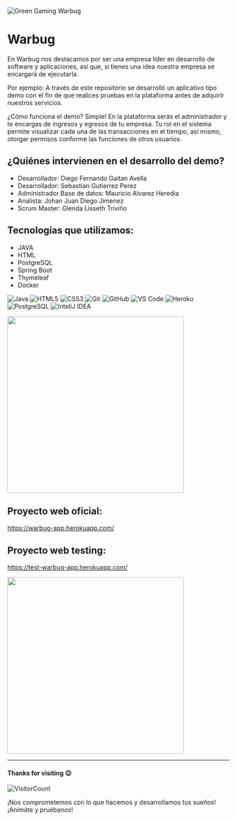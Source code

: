 
![Green Gaming Warbug](https://user-images.githubusercontent.com/111029511/192347522-dd1f177e-bb4b-490c-9994-8a43b6af3d87.png)

# Warbug

En Warbug nos destacamos por ser una empresa líder en desarrollo de software y aplicaciones, así que, si tienes una idea nuestra empresa se encargará de ejecutarla.

Por ejemplo: A través de este repositorio se desarrolló un aplicativo tipo demo con el fin de que realices pruebas en la plataforma antes de adquirir nuestros servicios.

¿Cómo funciona el demo? Simple! En la plataforma serás el administrador y te encargas de ingresos y egresos de tu empresa. Tu rol en el sistema permite visualizar cada una de las transacciones en el tiempo, así mismo, otorgar permisos conforme las funciones de otros usuarios.

## ¿Quiénes intervienen en el desarrollo del demo?

- Desarrollador: Diego Fernando Gaitan Avella
- Desarrollador: Sebastian Gutierrez Perez
- Administrador Base de datos: Mauricio Alvarez Heredia
- Analista: Johan Juan Diego Jimenez
- Scrum Master: Glenda Lisseth Triviño

## Tecnologías que utilizamos:

- JAVA
- HTML
- PostgreSQL
- Spring Boot
- Thymeleaf
- Docker

![Java](http://img.shields.io/badge/-Java-5B4638?style=flat-square&logo=java&logoColor=ffffff)
![HTML5](https://img.shields.io/badge/-HTML5-%23E44D27?style=flat-square&logo=html5&logoColor=ffffff)
![CSS3](https://img.shields.io/badge/-CSS3-%231572B6?style=flat-square&logo=css3)
![Git](https://img.shields.io/badge/-Git-%23F05032?style=flat-square&logo=git&logoColor=%23ffffff)
![GitHub](https://img.shields.io/badge/-GitHub-181717?style=flat-square&logo=github)
![VS Code](http://img.shields.io/badge/-VS%20Code-007ACC?style=flat-square&logo=visual-studio-code&logoColor=ffffff)
![Heroku](https://img.shields.io/badge/Heroku-430098?style=flat-square&logo=heroku&logoColorr=ffffff)
![PostgreSQL](https://img.shields.io/badge/PostgreSQL-316192?style=flat-square&logo=postgresql&logoColor=white)
![InteliJ IDEA](https://img.shields.io/badge/IntelliJ_IDEA-000000.svg?style=flat-square&logo=intellij-idea&logoColor=white)

<img src="https://www.animatedimages.org/data/media/562/animated-line-image-0429.gif" width="400px">

## Proyecto web oficial:

https://warbug-app.herokuapp.com/

## Proyecto web testing:
https://test-warbug-app.herokuapp.com/

<img src="https://www.animatedimages.org/data/media/562/animated-line-image-0429.gif" width="400px">


---
#### Thanks for visiting 😉
![VisitorCount](https://profile-counter.glitch.me/Warbug/count.svg)

¡Nos comprometemos con lo que hacemos y desarrollamos tus sueños! ¡Animáte y pruébanos!
